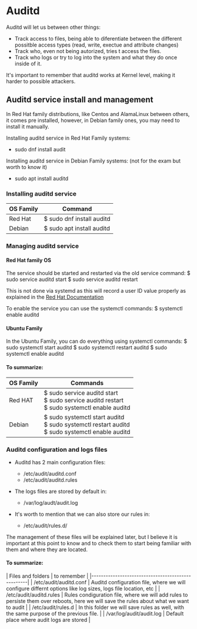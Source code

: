 # Auditd

Auditd will let us between other things:

- Track access to files, being able to diferentiate between the different possitble access types (read, write, exectue and attribute changes)
- Track who, even not being autorized, tries t access the files.
- Track who logs or try to log into the system and what they do once inside of it.

It's important to remember that auditd works at Kernel level, making it harder to possible attackers.


## Auditd service install and management

In Red Hat family distributions, like Centos and AlamaLinux between others, it comes pre installed, however, in Debian family ones, you may need to install it manually.

Installing auditd service in Red Hat Family systems:

- sudo dnf install audit

Installing auditd service in Debian Family systems: (not for the exam but worth to know it)

- sudo apt install auditd

### Installing auditd service

| OS Family           | Command                          | 
| ------------------- | -------------------------------- |
| Red Hat             | $ sudo dnf install auditd        |
| Debian              | $ sudo apt install auditd        |


### Managing auditd service

#### Red Hat family OS

The service should be started and restarted via the old service command:
$ sudo service auditd start
$ sudo service auditd restart

This is not done via systemd as this will record a user ID value properly as explained in the [Red Hat Documentation](https://www.redhat.com/sysadmin/configure-linux-auditing-auditd)


To enable the service you can use the systemctl commands:
$ systemctl enable auditd


#### Ubuntu Family

In the Ubuntu Family, you can do everything using systemctl commands:
$ sudo systemctl start auditd
$ sudo systemctl restart auditd
$ sudo systemctl enable auditd

#### To summarize:

| OS Family           | Commands                          | 
|-----------|----------------------------------|
| Red HAT   | $ sudo service auditd start<br>$ sudo service auditd restart<br>$ sudo systemctl enable auditd |
| Debian    | $ sudo systemctl start auditd<br>$ sudo systemctl restart auditd<br>$ sudo systemctl enable auditd |


### Auditd configuration and logs files

- Auditd has 2 main configuration files:
   * /etc/audit/auditd.conf  
   * /etc/audit/auditd.rules  
     
- The logs files are stored by default in:  
   * /var/log/audt/audit.log  
  
- It's worth to mention that we can also store our rules in:  
   * /etc/audit/rules.d/

The management of these files will be explained later, but I believe it is important at this point to know and to check them to start being familiar with them and where they are located.

#### To summarize:

| Files and folders        | to remember                     | 
|---------------------------------------------------|
| /etc/audit/auditd.conf   | Auditd configuration file, where we will configure differnt options like log sizes, logs file location, etc  |
| /etc/audit/auditd.rules  | Rules condiguration file, where we will add rules to persiste them over reboots, here we will save the rules about what we want to audit |
| /etc/audit/rules.d       | In this folder we will save rules as well, with the same purpose of the previous file. |
| /var/log/audit/audit.log | Default place where audit logs are stored |



